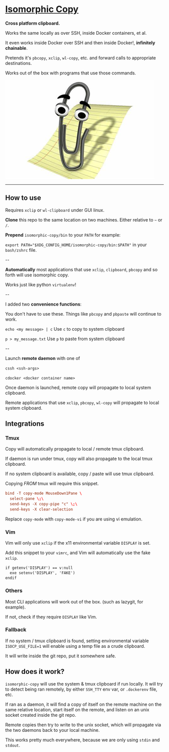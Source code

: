 # [Isomorphic Copy](https://ms-jpq.github.io/isomorphic-copy)

**Cross platform clipboard.**

Works the same locally as over SSH, inside Docker containers, et al.

It even works inside Docker over SSH and then inside Docker!, **infinitely chainable**.

Pretends it's `pbcopy`, `xclip`, `wl-copy`, etc. and forward calls to appropriate destinations.

Works out of the box with programs that use those commands.

![clippy](https://raw.githubusercontent.com/ms-jpq/isomorphic-copy/master/preview/clippy.jpg)

---

## How to use

Requires `xclip` or `wl-clipboard` under GUI linux.

**Clone** this repo to the same location on two machines. Either relative to `~` or `/`.

**Prepend** `isomorphic-copy/bin` to your `PATH` for example:

`export PATH="$XDG_CONFIG_HOME/isomorphic-copy/bin:$PATH"` in your `bash/zshrc` file.

--

**Automatically** most applications that use `xclip`, `clipboard`, `pbcopy` and so forth will use isomorphic copy.

Works just like python `virtualenv`!

--

I added two **convenience functions**:

You don't have to use these. Things like `pbcopy` and `pbpaste` will continue to work.

`echo <my message> | c` Use `c` to copy to system clipboard


`p > my_message.txt` Use `p` to paste from system clipboard

--

Launch **remote daemon** with one of

`cssh <ssh-args>`

`cdocker <docker container name>`

Once daemon is launched, remote copy will propagate to local system clipboard.

Remote applications that use `xclip`, `pbcopy`, `wl-copy` will propagate to local system clipboard.

## Integrations

### Tmux

Copy will automatically propagate to local / remote tmux clipboard.

If daemon is run under tmux, copy will also propagate to the local tmux clipboard.

If no system clipboard is available, copy / paste will use tmux clipboard.

Copying *FROM* tmux will require this snippet.

```conf
bind -T copy-mode MouseDown1Pane \
  select-pane \;\
  send-keys -X copy-pipe "c" \;\
  send-keys -X clear-selection
```

Replace `copy-mode` with `copy-mode-vi` if you are using vi emulation.

### Vim

Vim will only use `xclip` if the x11 environmental variable `DISPLAY` is set.

Add this snippet to your `vimrc`, and Vim will automatically use the fake `xclip`.

```viml
if getenv('DISPLAY') == v:null
  exe setenv('DISPLAY', 'FAKE')
endif
```

### Others

Most CLI applications will work out of the box. (such as lazygit, for example).

If not, check if they require `DISPLAY` like Vim.

### Fallback

If no system / tmux clipboard is found, setting environmental variable `ISOCP_USE_FILE=1` will enable using a temp file as a crude clipboard.

It will write inside the git repo, put it somewhere safe.

## How does it work?

`isomorphic-copy` will use the system & tmux clipboard if run locally. It will try to detect being ran remotely, by either `SSH_TTY` env var, or `.dockerenv` file, etc.

If ran as a daemon, it will find a copy of itself on the remote machine on the same relative location, start itself on the remote, and listen on an unix socket created inside the git repo.

Remote copies then try to write to the unix socket, which will propagate via the two daemons back to your local machine.

This works pretty much everywhere, because we are only using `stdin` and `stdout`.
